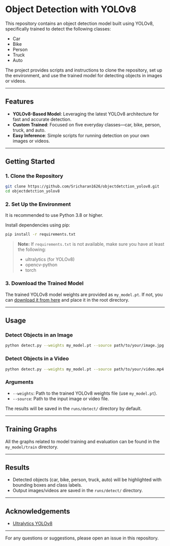 
# Object Detection with YOLOv8

This repository contains an object detection model built using YOLOv8, specifically trained to detect the following classes:
- Car
- Bike
- Person
- Truck
- Auto

The project provides scripts and instructions to clone the repository, set up the environment, and use the trained model for detecting objects in images or videos.

---

## Features

- **YOLOv8-Based Model**: Leveraging the latest YOLOv8 architecture for fast and accurate detection.
- **Custom Trained**: Focused on five everyday classes—car, bike, person, truck, and auto.
- **Easy Inference**: Simple scripts for running detection on your own images or videos.

---

## Getting Started

### 1. Clone the Repository

```bash
git clone https://github.com/Sricharan1626/objectdetction_yolov8.git
cd objectdetction_yolov8
```

### 2. Set Up the Environment

It is recommended to use Python 3.8 or higher.

Install dependencies using pip:

```bash
pip install -r requirements.txt
```

> **Note:** If `requirements.txt` is not available, make sure you have at least the following:
> - ultralytics (for YOLOv8)
> - opencv-python
> - torch

### 3. Download the Trained Model

The trained YOLOv8 model weights are provided as `my_model.pt`. If not, you can [download it from here](#) and place it in the root directory.

---

## Usage

### Detect Objects in an Image

```bash
python detect.py --weights my_model.pt --source path/to/your/image.jpg
```

### Detect Objects in a Video

```bash
python detect.py --weights my_model.pt --source path/to/your/video.mp4
```

### Arguments

- `--weights`: Path to the trained YOLOv8 weights file (use `my_model.pt`).
- `--source`: Path to the input image or video file.

The results will be saved in the `runs/detect/` directory by default.

---

## Training Graphs

All the graphs related to model training and evaluation can be found in the `my_model/train` directory.

---

## Results

- Detected objects (car, bike, person, truck, auto) will be highlighted with bounding boxes and class labels.
- Output images/videos are saved in the `runs/detect/` directory.

---

## Acknowledgements

- [Ultralytics YOLOv8](https://github.com/ultralytics/ultralytics)

---

For any questions or suggestions, please open an issue in this repository.

